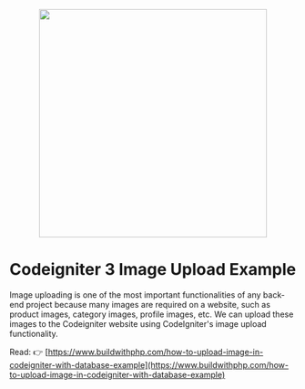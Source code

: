 <p align="center"><a href="https://www.buildwithphp.com/" target="_blank"><img src="https://www.buildwithphp.com/front/images/logo.jpg" width="400"></a></p>



# Codeigniter 3 Image Upload Example


Image uploading is one of the most important functionalities of any back-end project because many images are required on a website, such as product images, category images, profile images, etc. We can upload these images to the Codeigniter website using CodeIgniter's image upload functionality.


Read: 👉 [https://www.buildwithphp.com/how-to-upload-image-in-codeigniter-with-database-example](https://www.buildwithphp.com/how-to-upload-image-in-codeigniter-with-database-example)
